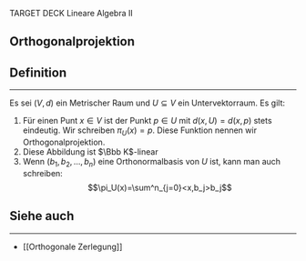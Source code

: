 
TARGET DECK
Lineare Algebra II

Orthogonalprojektion
--
## Definition
***
Es sei $(V,d)$ ein Metrischer Raum und $U\subseteq V$ ein Untervektorraum. Es gilt:
1. Für einen Punt $x\in V$ ist der Punkt $p\in U$ mit $d(x,U)=d(x,p)$ stets eindeutig. Wir schreiben $\pi_U(x)=p$. Diese Funktion nennen wir Orthogonalprojektion.
2. Diese Abbildung ist $\Bbb K$-linear
3. Wenn $(b_1,b_2,\dots,b_n)$ eine Orthonormalbasis von $U$ ist, kann man auch schreiben:$$\pi_U(x)=\sum^n_{j=0}<x,b_j>b_j$$
## Siehe auch
***
* [[Orthogonale Zerlegung]]